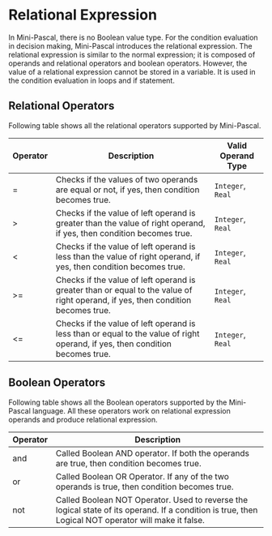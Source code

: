 # Relational Expression
In Mini-Pascal, there is no Boolean value type. For the condition evaluation in decision making, Mini-Pascal introduces the relational expression. The relational expression is similar to the normal expression; it is composed of operands and relational operators and boolean operators. However, the value of a relational expression cannot be stored in a variable. It is used in the condition evaluation in loops and if statement.

## Relational Operators
Following table shows all the relational operators supported by Mini-Pascal.

| Operator | Description | Valid Operand Type |
| -------- | ----------- | --------|
| = | Checks if the values of two operands are equal or not, if yes, then condition becomes true. | `Integer`, `Real` |
| > | Checks if the value of left operand is greater than the value of right operand, if yes, then condition becomes true. | `Integer`, `Real` |
| < | Checks if the value of left operand is less than the value of right operand, if yes, then condition becomes true. | `Integer`, `Real` |
| >= | Checks if the value of left operand is greater than or equal to the value of right operand, if yes, then condition becomes true. | `Integer`, `Real` |
| <= | Checks if the value of left operand is less than or equal to the value of right operand, if yes, then condition becomes true. | `Integer`, `Real` |

## Boolean Operators
Following table shows all the Boolean operators supported by the Mini-Pascal language. All these operators work on relational expression operands and produce relational expression.

| Operator | Description |
| -------- | ------------|
| and | Called Boolean AND operator. If both the operands are true, then condition becomes true. |
| or | Called Boolean OR Operator. If any of the two operands is true, then condition becomes true. |
| not | Called Boolean NOT Operator. Used to reverse the logical state of its operand. If a condition is true, then Logical NOT operator will make it false. |
